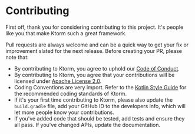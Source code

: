 
# Contributing

First off, thank you for considering contributing to this project. It's people like you that make Ktorm such a great framework. 

Pull requests are always welcome and can be a quick way to get your fix or improvement slated for the next release. Before creating your PR, please note that: 

- By contributing to Ktorm, you agree to uphold our [Code of Conduct](CODE_OF_CONDUCT.md).
- By contributing to Ktorm, you agree that your contributions will be licensed under [Apache License 2.0](LICENSE).
- Coding Conventions are very import. Refer to the [Kotlin Style Guide](https://kotlinlang.org/docs/reference/coding-conventions.html) for the recommended coding standards of Ktorm.
- If it's your first time contributing to Ktorm, please also update the `build.gradle` file, add your GitHub ID to the developers info, which will let more people know your contributions.
- If you've added code that should be tested, add tests and ensure they all pass. If you've changed APIs, update the documentation. 
